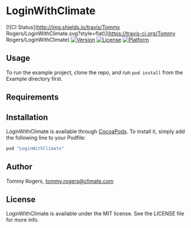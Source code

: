 # LoginWithClimate

[![CI Status](http://img.shields.io/travis/Tommy Rogers/LoginWithClimate.svg?style=flat)](https://travis-ci.org/Tommy Rogers/LoginWithClimate)
[![Version](https://img.shields.io/cocoapods/v/LoginWithClimate.svg?style=flat)](http://cocoapods.org/pods/LoginWithClimate)
[![License](https://img.shields.io/cocoapods/l/LoginWithClimate.svg?style=flat)](http://cocoapods.org/pods/LoginWithClimate)
[![Platform](https://img.shields.io/cocoapods/p/LoginWithClimate.svg?style=flat)](http://cocoapods.org/pods/LoginWithClimate)

## Usage

To run the example project, clone the repo, and run `pod install` from the Example directory first.

## Requirements

## Installation

LoginWithClimate is available through [CocoaPods](http://cocoapods.org). To install
it, simply add the following line to your Podfile:

```ruby
pod "LoginWithClimate"
```

## Author

Tommy Rogers, tommy.rogers@climate.com

## License

LoginWithClimate is available under the MIT license. See the LICENSE file for more info.
